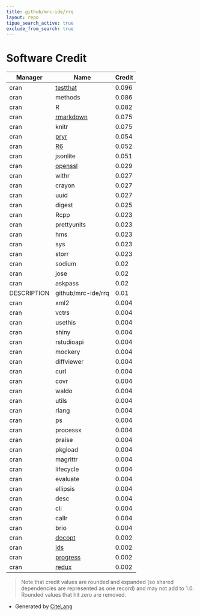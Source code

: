 ```yaml
---
title: github/mrc-ide/rrq
layout: repo
tipue_search_active: true
exclude_from_search: true
---
```

# Software Credit

|Manager|Name|Credit|
|-------|----|------|
|cran|[testthat](https://testthat.r-lib.org)|0.096|
|cran|methods|0.086|
|cran|R|0.082|
|cran|[rmarkdown](https://github.com/rstudio/rmarkdown)|0.075|
|cran|knitr|0.075|
|cran|[pryr](https://github.com/hadley/pryr)|0.054|
|cran|[R6](https://r6.r-lib.org)|0.052|
|cran|jsonlite|0.051|
|cran|[openssl](https://github.com/jeroen/openssl)|0.029|
|cran|withr|0.027|
|cran|crayon|0.027|
|cran|uuid|0.027|
|cran|digest|0.025|
|cran|Rcpp|0.023|
|cran|prettyunits|0.023|
|cran|hms|0.023|
|cran|sys|0.023|
|cran|storr|0.023|
|cran|sodium|0.02|
|cran|jose|0.02|
|cran|askpass|0.02|
|DESCRIPTION|github/mrc-ide/rrq|0.01|
|cran|xml2|0.004|
|cran|vctrs|0.004|
|cran|usethis|0.004|
|cran|shiny|0.004|
|cran|rstudioapi|0.004|
|cran|mockery|0.004|
|cran|diffviewer|0.004|
|cran|curl|0.004|
|cran|covr|0.004|
|cran|waldo|0.004|
|cran|utils|0.004|
|cran|rlang|0.004|
|cran|ps|0.004|
|cran|processx|0.004|
|cran|praise|0.004|
|cran|pkgload|0.004|
|cran|magrittr|0.004|
|cran|lifecycle|0.004|
|cran|evaluate|0.004|
|cran|ellipsis|0.004|
|cran|desc|0.004|
|cran|cli|0.004|
|cran|callr|0.004|
|cran|brio|0.004|
|cran|[docopt](https://github.com/docopt/docopt.R)|0.002|
|cran|[ids](https://github.com/richfitz/ids)|0.002|
|cran|[progress](https://github.com/r-lib/progress#readme)|0.002|
|cran|[redux](https://github.com/richfitz/redux)|0.002|


> Note that credit values are rounded and expanded (so shared dependencies are represented as one record) and may not add to 1.0. Rounded values that hit zero are removed.


- Generated by [CiteLang](https://github.com/vsoch/citelang)
